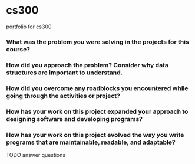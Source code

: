 # cs300
portfolio for cs300


### What was the problem you were solving in the projects for this course?
### How did you approach the problem? Consider why data structures are important to understand.
### How did you overcome any roadblocks you encountered while going through the activities or project?
### How has your work on this project expanded your approach to designing software and developing programs?
### How has your work on this project evolved the way you write programs that are maintainable, readable, and adaptable?


TODO answer questions
